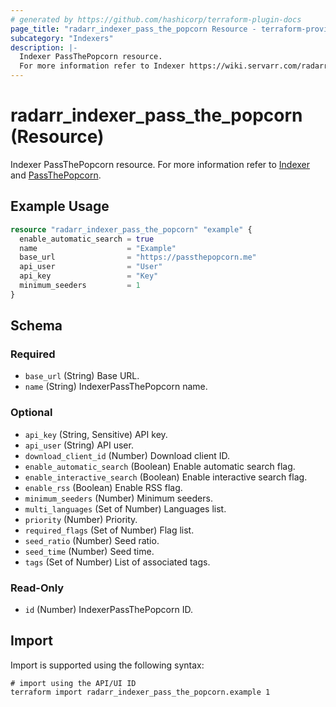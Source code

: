 ```yaml
---
# generated by https://github.com/hashicorp/terraform-plugin-docs
page_title: "radarr_indexer_pass_the_popcorn Resource - terraform-provider-radarr"
subcategory: "Indexers"
description: |-
  Indexer PassThePopcorn resource.
  For more information refer to Indexer https://wiki.servarr.com/radarr/settings#indexers and PassThePopcorn https://wiki.servarr.com/radarr/supported#passthepopcorn.
---
```


# radarr_indexer_pass_the_popcorn (Resource)

<!-- subcategory:Indexers -->
Indexer PassThePopcorn resource.
For more information refer to [Indexer](https://wiki.servarr.com/radarr/settings#indexers) and [PassThePopcorn](https://wiki.servarr.com/radarr/supported#passthepopcorn).

## Example Usage

```terraform
resource "radarr_indexer_pass_the_popcorn" "example" {
  enable_automatic_search = true
  name                    = "Example"
  base_url                = "https://passthepopcorn.me"
  api_user                = "User"
  api_key                 = "Key"
  minimum_seeders         = 1
}
```

<!-- schema generated by tfplugindocs -->
## Schema

### Required

- `base_url` (String) Base URL.
- `name` (String) IndexerPassThePopcorn name.

### Optional

- `api_key` (String, Sensitive) API key.
- `api_user` (String) API user.
- `download_client_id` (Number) Download client ID.
- `enable_automatic_search` (Boolean) Enable automatic search flag.
- `enable_interactive_search` (Boolean) Enable interactive search flag.
- `enable_rss` (Boolean) Enable RSS flag.
- `minimum_seeders` (Number) Minimum seeders.
- `multi_languages` (Set of Number) Languages list.
- `priority` (Number) Priority.
- `required_flags` (Set of Number) Flag list.
- `seed_ratio` (Number) Seed ratio.
- `seed_time` (Number) Seed time.
- `tags` (Set of Number) List of associated tags.

### Read-Only

- `id` (Number) IndexerPassThePopcorn ID.

## Import

Import is supported using the following syntax:

```shell
# import using the API/UI ID
terraform import radarr_indexer_pass_the_popcorn.example 1
```
